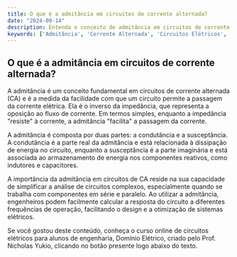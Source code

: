 ```yaml
---
title: O que é a admitância em circuitos de corrente alternada?
date: "2024-09-14"
description: Entenda o conceito de admitância em circuitos de corrente alternada e sua importância na análise de sistemas elétricos.
keywords: ['Admitância', 'Corrente Alternada', 'Circuitos Elétricos', 'Engenharia Elétrica']
---
```


## O que é a admitância em circuitos de corrente alternada?

A admitância é um conceito fundamental em circuitos de corrente alternada (CA) e é a medida da facilidade com que um circuito permite a passagem da corrente elétrica. Ela é o inverso da impedância, que representa a oposição ao fluxo de corrente. Em termos simples, enquanto a impedância "resiste" à corrente, a admitância "facilita" a passagem da corrente.

A admitância é composta por duas partes: a condutância e a susceptância. A condutância é a parte real da admitância e está relacionada à dissipação de energia no circuito, enquanto a susceptância é a parte imaginária e está associada ao armazenamento de energia nos componentes reativos, como indutores e capacitores.

A importância da admitância em circuitos de CA reside na sua capacidade de simplificar a análise de circuitos complexos, especialmente quando se trabalha com componentes em série e paralelo. Ao utilizar a admitância, engenheiros podem facilmente calcular a resposta do circuito a diferentes frequências de operação, facilitando o design e a otimização de sistemas elétricos.

Se você gostou deste conteúdo, conheça o curso online de circuitos elétricos para alunos de engenharia, Domínio Elétrico, criado pelo Prof. Nicholas Yukio, clicando no botão presente logo abaixo do texto.